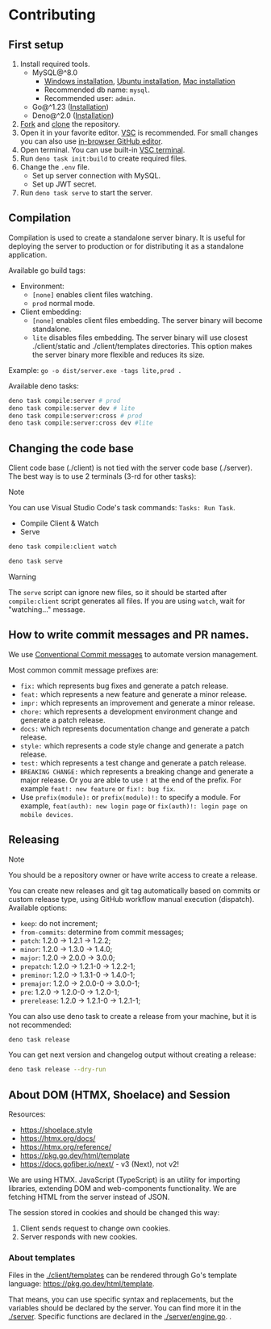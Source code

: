 # Contributing

## First setup

1. Install required tools.
   - MySQL@^8.0
     - [Windows installation](https://winstall.app/apps/Oracle.MySQL),
       [Ubuntu installation](https://documentation.ubuntu.com/server/how-to/databases/install-mysql/index.html),
       [Mac installation](https://dev.mysql.com/doc/refman/8.4/en/macos-installation-pkg.html)
     - Recommended db name: `mysql`.
     - Recommended user: `admin`.
   - Go@^1.23 ([Installation](https://go.dev/doc/install))
   - Deno@^2.0 ([Installation](https://deno.com/))
2. [Fork](https://docs.github.com/en/pull-requests/collaborating-with-pull-requests/working-with-forks/fork-a-repo)
   and
   [clone](https://docs.github.com/en/repositories/creating-and-managing-repositories/cloning-a-repository)
   the repository.
3. Open it in your favorite editor. [VSC](https://code.visualstudio.com/) is
   recommended. For small changes you can also use
   [in-browser GitHub editor](https://docs.github.com/en/codespaces/the-githubdev-web-based-editor).
4. Open terminal. You can use built-in
   [VSC terminal](https://code.visualstudio.com/docs/terminal/getting-started).
5. Run `deno task init:build` to create required files.
6. Change the `.env` file.
   - Set up server connection with MySQL.
   - Set up JWT secret.
7. Run `deno task serve` to start the server.

## Compilation

Compilation is used to create a standalone server binary. It is useful for
deploying the server to production or for distributing it as a standalone
application.

Available go build tags:

- Environment:
  - `[none]` enables client files watching.
  - `prod` normal mode.
- Client embedding:
  - `[none]` enables client files embedding. The server binary will become
    standalone.
  - `lite` disables files embedding. The server binary will use closest
    ./client/static and ./client/templates directories. This option makes the
    server binary more flexible and reduces its size.

Example: `go -o dist/server.exe -tags lite,prod .`

Available deno tasks:

```bash
deno task compile:server # prod
deno task compile:server dev # lite
deno task compile:server:cross # prod
deno task compile:server:cross dev #lite
```

## Changing the code base

Client code base (./client) is not tied with the server code base (./server).
The best way is to use 2 terminals (3-rd for other tasks):

> [!NOTE]
> You can use Visual Studio Code's task commands: `Tasks: Run Task`.
>
> - Compile Client & Watch
> - Serve

```bash
deno task compile:client watch
```

```bash
deno task serve
```

> [!WARNING]
> The `serve` script can ignore new files, so it should be started after
> `compile:client` script generates all files. If you are using `watch`, wait
> for "watching..." message.

## How to write commit messages and PR names.

We use [Conventional Commit messages](https://www.conventionalcommits.org/) to
automate version management.

Most common commit message prefixes are:

- `fix:` which represents bug fixes and generate a patch release.
- `feat:` which represents a new feature and generate a minor release.
- `impr:` which represents an improvement and generate a minor release.
- `chore:` which represents a development environment change and generate a
  patch release.
- `docs:` which represents documentation change and generate a patch release.
- `style:` which represents a code style change and generate a patch release.
- `test:` which represents a test change and generate a patch release.
- `BREAKING CHANGE:` which represents a breaking change and generate a major
  release. Or you are able to use `!` at the end of the prefix. For example
  `feat!: new feature` or `fix!: bug fix`.
- Use `prefix(module):` or `prefix(module)!:` to specify a module. For example,
  `feat(auth): new login page` or `fix(auth)!: login page on mobile devices`.

## Releasing

> [!NOTE]
> You should be a repository owner or have write access to create a release.

You can create new releases and git tag automatically based on commits or custom
release type, using GitHub workflow manual execution (dispatch). Available
options:

- `keep`: do not increment;
- `from-commits`: determine from commit messages;
- `patch`: 1.2.0 → 1.2.1 → 1.2.2;
- `minor`: 1.2.0 → 1.3.0 → 1.4.0;
- `major`: 1.2.0 → 2.0.0 → 3.0.0;
- `prepatch`: 1.2.0 → 1.2.1-0 → 1.2.2-1;
- `preminor`: 1.2.0 → 1.3.1-0 → 1.4.0-1;
- `premajor`: 1.2.0 → 2.0.0-0 → 3.0.0-1;
- `pre`: 1.2.0 → 1.2.0-0 → 1.2.0-1;
- `prerelease`: 1.2.0 → 1.2.1-0 → 1.2.1-1;

You can also use deno task to create a release from your machine, but it is not
recommended:

```bash
deno task release
```

You can get next version and changelog output without creating a release:

```bash
deno task release --dry-run
```

## About DOM (HTMX, Shoelace) and Session

Resources:

- <https://shoelace.style>
- <https://htmx.org/docs/>
- <https://htmx.org/reference/>
- <https://pkg.go.dev/html/template>
- <https://docs.gofiber.io/next/> - v3 (Next), not v2!

We are using HTMX. JavaScript (TypeScript) is an utility for importing
libraries, extending DOM and web-components functionality. We are fetching HTML
from the server instead of JSON.

The session stored in cookies and should be changed this way:

1. Client sends request to change own cookies.
2. Server responds with new cookies.

### About templates

Files in the [./client/templates](./client/templates) can be rendered through
Go's template language: <https://pkg.go.dev/html/template>.

That means, you can use specific syntax and replacements, but the variables
should be declared by the server. You can find more it in the
[./server](./server). Specific functions are declared in the
[./server/engine.go](./server/engine.go). .
